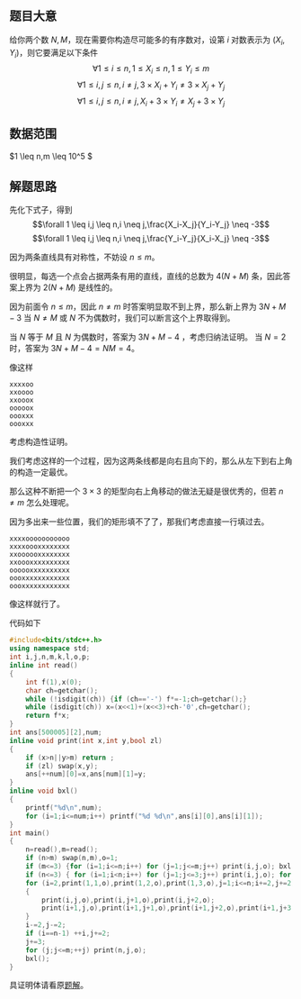 
## 题目大意

给你两个数 $N,M$，现在需要你构造尽可能多的有序数对，设第 $i$ 对数表示为 $(X_i,Y_i)$，则它要满足以下条件
$$\forall 1 \leq i \leq n,1 \leq X_i \leq n,1 \leq Y_i \leq m$$
$$\forall 1 \leq i,j \leq n,i \neq j,3 \times X_i+Y_i \neq 3 \times X_j+Y_j$$
$$\forall 1 \leq i,j \leq n,i \neq j,X_i+3 \times Y_i \neq X_j+3 \times Y_j$$


## 数据范围

$1 \leq n,m \leq 10^5 $

## 解题思路

先化下式子，得到
$$\forall 1 \leq i,j \leq n,i \neq j,\frac{X_i-X_j}{Y_i-Y_j} \neq -3$$
$$\forall 1 \leq i,j \leq n,i \neq j,\frac{Y_i-Y_j}{X_i-X_j} \neq -3$$

因为两条直线具有对称性，不妨设 $n \leq m$。

很明显，每选一个点会占据两条有用的直线，直线的总数为 $4(N+M)$ 条，因此答案上界为 $2(N+M)$ 是线性的。

因为前面令 $n \leq m$，因此 $n \neq m$ 时答案明显取不到上界，那么新上界为 $3N+M-3$ 当 $N \neq M$ 或 $N$ 不为偶数时，我们可以断言这个上界取得到。

当 $N$ 等于 $M$ 且 $N$ 为偶数时，答案为 $3N+M-4$ ，考虑归纳法证明。
当 $N=2$ 时，答案为 $3N+M-4=NM=4$。

像这样
```
xxxxoo
xxoooo
xxooox
ooooox
oooxxx
oooxxx
```
考虑构造性证明。

我们考虑这样的一个过程，因为这两条线都是向右且向下的，那么从左下到右上角的构造一定最优。

那么这种不断把一个 $3\times 3$ 的矩型向右上角移动的做法无疑是很优秀的，但若 $n \neq m$ 怎么处理呢。

因为多出来一些位置，我们的矩形填不了了，那我们考虑直接一行填过去。

```
xxxxooooooooooo
xxxxoooxxxxxxxx
xxoooooxxxxxxxx
xxoooxxxxxxxxxx
oooooxxxxxxxxxx
oooxxxxxxxxxxxx
oooxxxxxxxxxxxx
```

像这样就行了。

代码如下

```cpp
#include<bits/stdc++.h>
using namespace std;
int i,j,n,m,k,l,o,p;
inline int read()
{
	int f(1),x(0);
	char ch=getchar();
	while (!isdigit(ch)) {if (ch=='-') f*=-1;ch=getchar();}
	while (isdigit(ch)) x=(x<<1)+(x<<3)+ch-'0',ch=getchar();
	return f*x;
}
int ans[500005][2],num;
inline void print(int x,int y,bool zl)
{
	if (x>n||y>m) return ;
	if (zl) swap(x,y);
	ans[++num][0]=x,ans[num][1]=y;
}
inline void bxl()
{
	printf("%d\n",num);
	for (i=1;i<=num;i++) printf("%d %d\n",ans[i][0],ans[i][1]);
}
int main()
{
	n=read(),m=read();
	if (n>m) swap(n,m),o=1;
	if (m<=3) {for (i=1;i<=n;i++) for (j=1;j<=m;j++) print(i,j,o); bxl(); return 0;}
	if (n<=3) { for (i=1;i<n;i++) for (j=1;j<=3;j++) print(i,j,o); for (j=1;j<=m;j++) print(n,j,o); bxl(); return 0; }
	for (i=2,print(1,1,o),print(1,2,o),print(1,3,o),j=1;i<=n;i+=2,j+=2)
	{
		print(i,j,o),print(i,j+1,o),print(i,j+2,o);
		print(i+1,j,o),print(i+1,j+1,o),print(i+1,j+2,o),print(i+1,j+3,o),print(i+1,j+4,o);
	}
	i-=2,j-=2;
	if (i==n-1) ++i,j+=2;
	j+=3;
	for (j;j<=m;++j) print(n,j,o);
	bxl();
}
```

具证明体请看原[题解](https://atcoder.jp/contests/arc139/editorial/3863)。